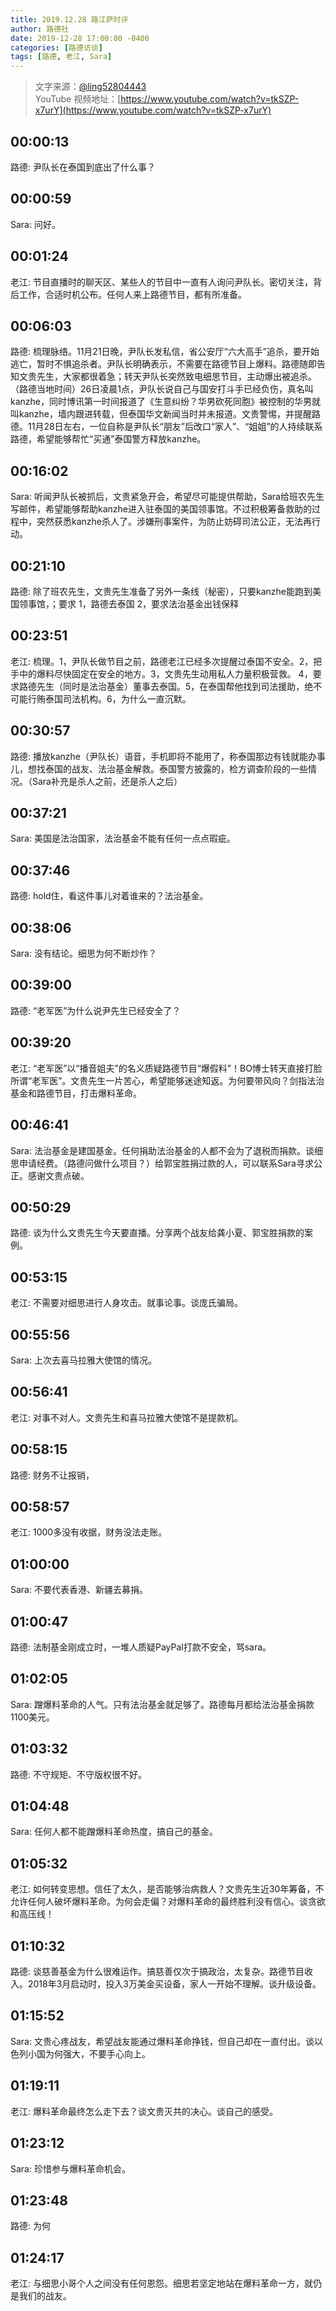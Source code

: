 ```yaml
---
title: 2019.12.28 路江萨时评
author: 路德社
date: 2019-12-28 17:00:00 -0400
categories: [路德访谈]
tags: [路德, 老江, Sara]
---
```


> 文字来源：[@ling52804443](https://twitter.com/ling52804443)  
> YouTube 视频地址：[https://www.youtube.com/watch?v=tkSZP-x7urY](https://www.youtube.com/watch?v=tkSZP-x7urY)

## 00:00:13

路德: 尹队长在泰国到底出了什么事？

## 00:00:59

Sara: 问好。

## 00:01:24

老江: 节目直播时的聊天区、某些人的节目中一直有人询问尹队长。密切关注，背后工作，合适时机公布。任何人来上路德节目，都有所准备。

## 00:06:03

路德: 梳理脉络。11月21日晚，尹队长发私信，省公安厅“六大高手”追杀，要开始逃亡，暂时不惧追杀者。尹队长明确表示，不需要在路德节目上爆料。路德随即告知文贵先生，大家都很着急；转天尹队长突然致电细思节目，主动爆出被追杀。（路德当地时间）26日凌晨1点，尹队长说自己与国安打斗手已经负伤，真名叫kanzhe，同时博讯第一时间报道了《生意纠纷？华男砍死同胞》被控制的华男就叫kanzhe，墙内跟进转载，但泰国华文新闻当时并未报道。文贵警惕，并提醒路德。11月28日左右，一位自称是尹队长“朋友”后改口“家人”、“姐姐”的人持续联系路德，希望能够帮忙“买通”泰国警方释放kanzhe。

## 00:16:02

Sara: 听闻尹队长被抓后，文贵紧急开会，希望尽可能提供帮助，Sara给班农先生写邮件，希望能够帮助kanzhe进入驻泰国的美国领事馆。不过积极筹备救助的过程中，突然获悉kanzhe杀人了。涉嫌刑事案件，为防止妨碍司法公正，无法再行动。

## 00:21:10

路德: 除了班农先生，文贵先生准备了另外一条线（秘密），只要kanzhe能跑到美国领事馆，；要求 1，路德去泰国 2，要求法治基金出钱保释

## 00:23:51

老江: 梳理。1，尹队长做节目之前，路德老江已经多次提醒过泰国不安全。2，把手中的爆料尽快固定在安全的地方。3，文贵先生动用私人力量积极营救。 4，要求路德先生（同时是法治基金）董事去泰国。5，在泰国帮他找到司法援助，绝不可能行贿泰国司法机构。6，为什么一直沉默。

## 00:30:57

路德: 播放kanzhe（尹队长）语音，手机即将不能用了，称泰国那边有钱就能办事儿，想找泰国的战友、法治基金解救。泰国警方披露的，检方调查阶段的一些情况。（Sara补充是杀人之前，还是杀人之后）

## 00:37:21

Sara: 美国是法治国家，法治基金不能有任何一点点瑕疵。

## 00:37:46

路德: hold住，看这件事儿对着谁来的？法治基金。

## 00:38:06

Sara: 没有结论。细思为何不断炒作？

## 00:39:00

路德: “老军医”为什么说尹先生已经安全了？

## 00:39:20

老江: “老军医”以“播音姐夫”的名义质疑路德节目“爆假料”！BO博士转天直接打脸所谓“老军医”。文贵先生一片苦心，希望能够迷途知返。为何要带风向？剑指法治基金和路德节目，打击爆料革命。

## 00:46:41

Sara: 法治基金是建国基金。任何捐助法治基金的人都不会为了退税而捐款。谈细思申请经费。（路德问做什么项目？）给郭宝胜捐过款的人，可以联系Sara寻求公正。感谢文贵点破。

## 00:50:29

路德: 谈为什么文贵先生今天要直播。分享两个战友给龚小夏、郭宝胜捐款的案例。

## 00:53:15

老江: 不需要对细思进行人身攻击。就事论事。谈庞氏骗局。

## 00:55:56

Sara: 上次去喜马拉雅大使馆的情况。

## 00:56:41

老江: 对事不对人。文贵先生和喜马拉雅大使馆不是提款机。

## 00:58:15

路德: 财务不让报销，

## 00:58:57

老江: 1000多没有收据，财务没法走账。

## 01:00:00

Sara: 不要代表香港、新疆去募捐。

## 01:00:47

路德: 法制基金刚成立时，一堆人质疑PayPal打款不安全，骂sara。

## 01:02:05

Sara: 蹭爆料革命的人气。只有法治基金就足够了。路德每月都给法治基金捐款1100美元。

## 01:03:32

路德: 不守规矩、不守版权很不好。

## 01:04:48

Sara: 任何人都不能蹭爆料革命热度，搞自己的基金。

## 01:05:32

老江: 如何转变思想。信任了太久，是否能够治病救人？文贵先生近30年筹备，不允许任何人破坏爆料革命。为何会走偏？对爆料革命的最终胜利没有信心。谈贪欲和高压线！

## 01:10:32

路德: 谈慈善基金为什么很难运作。搞慈善仅次于搞政治，太复杂。路德节目收入。2018年3月启动时，投入3万美金买设备，家人一开始不理解。谈升级设备。

## 01:15:52

Sara: 文贵心疼战友，希望战友能通过爆料革命挣钱，但自己却在一直付出。谈以色列小国为何强大，不要手心向上。

## 01:19:11

老江: 爆料革命最终怎么走下去？谈文贵灭共的决心。谈自己的感受。

## 01:23:12

Sara: 珍惜参与爆料革命机会。

## 01:23:48

路德: 为何

## 01:24:17

老江: 与细思小哥个人之间没有任何恩怨。细思若坚定地站在爆料革命一方，就仍是我们的战友。

